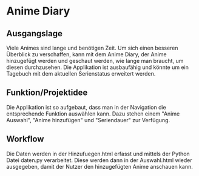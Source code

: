 <h1>Anime Diary</h1>

<h2>Ausgangslage</h2>
Viele Animes sind lange und benötigen Zeit. Um sich einen besseren Überblick zu verschaffen, kann mit dem Anime Diary, der Anime hinzugefügt werden und geschaut werden, wie lange man braucht, um diesen durchzusehen. Die Applikation ist ausbaufähig und könnte um ein Tagebuch mit dem aktuellen Serienstatus erweitert werden.
<h2>Funktion/Projektidee</h2>
Die Applikation ist so aufgebaut, dass man in der Navigation die entsprechende Funktion auswählen kann. Dazu stehen einem "Anime Auswahl", "Anime hinzufügen" und "Seriendauer" zur Verfügung.
<h2>Workflow</h2>
Die Daten werden in der Hinzufuegen.html erfasst und mittels der Python Datei daten.py verarbeitet. Diese werden dann in der Auswahl.html wieder ausgegeben, damit der Nutzer den hinzugefügten Anime anschauen kann.
 


